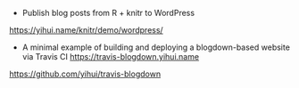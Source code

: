 - Publish blog posts from R + knitr to WordPress

https://yihui.name/knitr/demo/wordpress/

- A minimal example of building and deploying a blogdown-based website via Travis CI https://travis-blogdown.yihui.name

https://github.com/yihui/travis-blogdown

